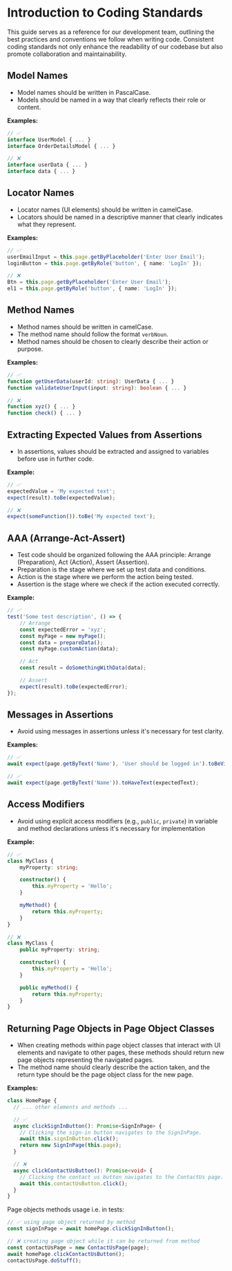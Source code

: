 # Introduction to Coding Standards

This guide serves as a reference for our development team, outlining the best practices and conventions we follow when writing code. Consistent coding standards not only enhance the readability of our codebase but also promote collaboration and maintainability.

## Model Names

- Model names should be written in PascalCase.
- Models should be named in a way that clearly reflects their role or content.

**Examples:**

```typescript
// ✅
interface UserModel { ... }
interface OrderDetailsModel { ... }

// ❌
interface userData { ... }
interface data { ... }
```

## Locator Names

- Locator names (UI elements) should be written in camelCase.
- Locators should be named in a descriptive manner that clearly indicates what they represent.

**Examples:**

```typescript
// ✅
userEmailInput = this.page.getByPlaceholder('Enter User Email');
loginButton = this.page.getByRole('button', { name: 'LogIn' });

// ❌
Btn = this.page.getByPlaceholder('Enter User Email');
el1 = this.page.getByRole('button', { name: 'LogIn' });
```

## Method Names

- Method names should be written in camelCase.
- The method name should follow the format `verbNoun`.
- Method names should be chosen to clearly describe their action or purpose.

**Examples:**

```typescript
// ✅
function getUserData(userId: string): UserData { ... }
function validateUserInput(input: string): boolean { ... }

// ❌
function xyz() { ... }
function check() { ... }
```

## Extracting Expected Values from Assertions

- In assertions, values should be extracted and assigned to variables before use in further code.

**Example:**

```typescript
// ✅
expectedValue = 'My expected text';
expect(result).toBe(expectedValue);

// ❌
expect(someFunction()).toBe('My expected text');
```

## AAA (Arrange-Act-Assert)

- Test code should be organized following the AAA principle: Arrange (Preparation), Act (Action), Assert (Assertion).
- Preparation is the stage where we set up test data and conditions.
- Action is the stage where we perform the action being tested.
- Assertion is the stage where we check if the action executed correctly.

**Example:**

```typescript
// ✅
test('Some test description', () => {
    // Arrange
    const expectedError = 'xyz';
    const myPage = new myPage();
    const data = prepareData();
    const myPage.customAction(data);

    // Act
    const result = doSomethingWithData(data);

    // Assert
    expect(result).toBe(expectedError);
});
```

## Messages in Assertions

- Avoid using messages in assertions unless it's necessary for test clarity.

**Examples:**

```typescript
// ✅
await expect(page.getByText('Name'), 'User should be logged in').toBeVisible();

// ✅
await expect(page.getByText('Name')).toHaveText(expectedText);
```

## Access Modifiers

- Avoid using explicit access modifiers (e.g., `public`, `private`) in variable and method declarations unless it's necessary for implementation

**Example:**

```typescript
// ✅
class MyClass {
    myProperty: string;

    constructor() {
        this.myProperty = 'Hello';
    }

    myMethod() {
        return this.myProperty;
    }
}

// ❌
class MyClass {
    public myProperty: string;

    constructor() {
        this.myProperty = 'Hello';
    }

    public myMethod() {
        return this.myProperty;
    }
}
```

## Returning Page Objects in Page Object Classes

- When creating methods within page object classes that interact with UI elements and navigate to other pages, these methods should return new page objects representing the navigated pages.
- The method name should clearly describe the action taken, and the return type should be the page object class for the new page.

**Examples:**

```typescript
class HomePage {
  // ... other elements and methods ...

  // ✅
  async clickSignInButton(): Promise<SignInPage> {
    // Clicking the sign-in button navigates to the SignInPage.
    await this.signInButton.click();
    return new SignInPage(this.page);
  }

  // ❌
  async clickContactUsButton(): Promise<void> {
    // Clicking the contact us button navigates to the ContactUs page.
    await this.contactUsButton.click();
  }
}
```

Page objects methods usage i.e. in tests:

```typescript
// ✅ using page object returned by method
const signInPage = await homePage.clickSignInButton();

// ❌ creating page object while it can be returned from method
const contactUsPage = new ContactUsPage(page);
await homePage.clickContactUsButton();
contactUsPage.doStuff();
```
